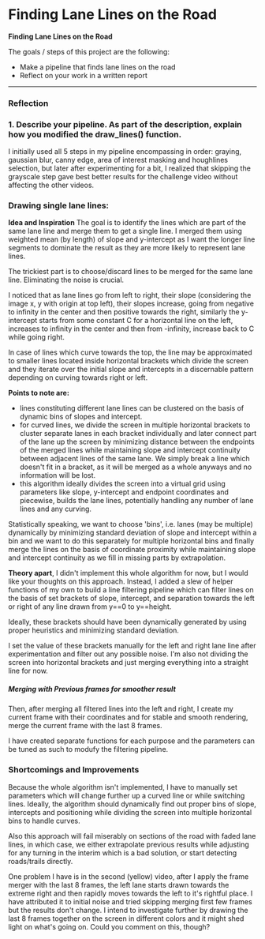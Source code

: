 # **Finding Lane Lines on the Road** 


**Finding Lane Lines on the Road**

The goals / steps of this project are the following:
* Make a pipeline that finds lane lines on the road
* Reflect on your work in a written report

---

### Reflection

### 1. Describe your pipeline. As part of the description, explain how you modified the draw_lines() function.

I initially used all 5 steps in my pipeline encompassing in order: graying, gaussian blur, canny edge, area of interest masking and houghlines selection, but later after experimenting for a bit, I realized that skipping the grayscale step gave best better results for the challenge video without affecting the other videos.

### Drawing single lane lines:

**Idea and Inspiration**
The goal is to identify the lines which are part of the same lane line and merge them to get a single line. I merged them using weighted mean (by length) of slope and y-intercept as I want the longer line segments to dominate the result as they are more likely to represent lane lines.

The trickiest part is to choose/discard lines to be merged for the same lane line. Eliminating the noise is crucial.

I noticed that as lane lines go from left to right, their slope (considering the image x, y with origin at top left), their slopes increase, going from negative to infinity in the center and then positive towards the right, similarly the y-intercept starts from some constant C for a horizontal line on the left, increases to infinity in the center and then from -infinity, increase back to C while going right. 

In case of lines which curve towards the top, the line may be approximated to smaller lines located inside horizontal brackets which divide the screen and they iterate over the initial slope and intercepts in a discernable pattern depending on curving towards right or left.

**Points to note are:** 
- lines constituting different lane lines can be clustered on the basis of dynamic bins of slopes and intercept. 
- for curved lines, we divide the screen in multiple horizontal brackets to cluster separate lanes in each bracket individually and later connect part of the lane up the screen by minimizing distance between the endpoints of the merged lines while maintaining slope and intercept continuity between adjacent lines of the same lane. We simply break a line which doesn't fit in a bracket, as it will be merged as a whole anyways and no information will be lost.
- this algorithm ideally divides the screen into a virtual grid using parameters like slope, y-intercept and endpoint coordinates and piecewise, builds the lane lines, potentially handling any number of lane lines and any curving.

Statistically speaking, we want to choose 'bins', i.e. lanes (may be multiple) dynamically by minimizing standard deviation of slope and intercept within a bin and we want to do this separately for multiple horizontal bins and finally merge the lines on the basis of coordinate proximity while maintaining slope and intercept continuity as we fill in missing parts by extrapolation.


**Theory apart**, I didn't implement this whole algorithm for now, but I would like your thoughts on this approach.
Instead, I added a slew of helper functions of my own to build a line filtering pipeline which can filter lines on the basis of set brackets of slope, intercept, and separation towards the left or right of any line drawn from y==0 to y==height. 

Ideally, these brackets should have been dynamically generated by using proper heuristics and minimizing standard deviation.

I set the value of these brackets manually for the left and right lane line after experimentation and filter out any possible noise.
I'm also not dividing the screen into horizontal brackets and just merging everything into a straight line for now.

##### Merging with Previous frames for smoother result
Then, after merging all filtered lines into the left and right, I create my current frame with their coordinates and for stable and smooth rendering, merge the current frame with the last 8 frames. 

I have created separate functions for each purpose and the parameters can be tuned as such to modufy the filtering pipeline.


### Shortcomings and Improvements

Because the whole algorithm isn't implemented, I have to manually set parameters which will change further up a curved line or while switching lines. Ideally, the algorithm should dynamically find out proper bins of slope, intercepts and positioning while dividing the screen into multiple horizontal bins to handle curves.

Also this approach will fail miserably on sections of the road with faded lane lines, in which case, we either extrapolate previous results while adjusting for any turning in the interim which is a bad solution, or start detecting roads/trails directly.

One problem I have is in the second (yellow) video, after I apply the frame merger with the last 8 frames, the left lane starts drawn towards the extreme right and then rapidly moves towards the left to it's rightful place. I have attributed it to initial noise and tried skipping merging first few frames but the results don't change. I intend to investigate further by drawing the last 8 frames together on the screen in different colors and it might shed light on what's going on. Could you comment on this, though?

